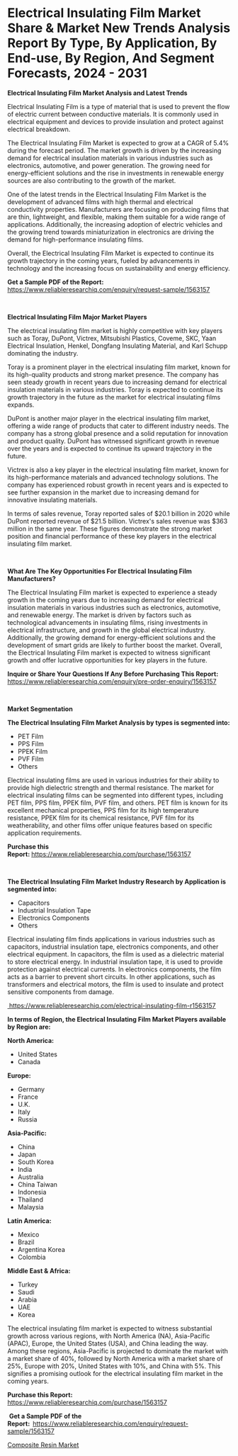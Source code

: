<p><h1>Electrical Insulating Film Market Share & Market New Trends Analysis Report By Type, By Application, By End-use, By Region, And Segment Forecasts, 2024 - 2031</h1></p><p><strong>Electrical Insulating Film Market Analysis and Latest Trends</strong></p>
<p><p>Electrical Insulating Film is a type of material that is used to prevent the flow of electric current between conductive materials. It is commonly used in electrical equipment and devices to provide insulation and protect against electrical breakdown.</p><p>The Electrical Insulating Film Market is expected to grow at a CAGR of 5.4% during the forecast period. The market growth is driven by the increasing demand for electrical insulation materials in various industries such as electronics, automotive, and power generation. The growing need for energy-efficient solutions and the rise in investments in renewable energy sources are also contributing to the growth of the market.</p><p>One of the latest trends in the Electrical Insulating Film Market is the development of advanced films with high thermal and electrical conductivity properties. Manufacturers are focusing on producing films that are thin, lightweight, and flexible, making them suitable for a wide range of applications. Additionally, the increasing adoption of electric vehicles and the growing trend towards miniaturization in electronics are driving the demand for high-performance insulating films.</p><p>Overall, the Electrical Insulating Film Market is expected to continue its growth trajectory in the coming years, fueled by advancements in technology and the increasing focus on sustainability and energy efficiency.</p></p>
<p><strong>Get a Sample PDF of the Report:&nbsp;</strong> <a href="https://www.reliableresearchiq.com/enquiry/request-sample/1563157">https://www.reliableresearchiq.com/enquiry/request-sample/1563157</a></p>
<p>&nbsp;</p>
<p><strong>Electrical Insulating Film Major Market Players</strong></p>
<p><p>The electrical insulating film market is highly competitive with key players such as Toray, DuPont, Victrex, Mitsubishi Plastics, Coveme, SKC, Yaan Electrical Insulation, Henkel, Dongfang Insulating Material, and Karl Schupp dominating the industry. </p><p>Toray is a prominent player in the electrical insulating film market, known for its high-quality products and strong market presence. The company has seen steady growth in recent years due to increasing demand for electrical insulation materials in various industries. Toray is expected to continue its growth trajectory in the future as the market for electrical insulating films expands.</p><p>DuPont is another major player in the electrical insulating film market, offering a wide range of products that cater to different industry needs. The company has a strong global presence and a solid reputation for innovation and product quality. DuPont has witnessed significant growth in revenue over the years and is expected to continue its upward trajectory in the future.</p><p>Victrex is also a key player in the electrical insulating film market, known for its high-performance materials and advanced technology solutions. The company has experienced robust growth in recent years and is expected to see further expansion in the market due to increasing demand for innovative insulating materials.</p><p>In terms of sales revenue, Toray reported sales of $20.1 billion in 2020 while DuPont reported revenue of $21.5 billion. Victrex's sales revenue was $363 million in the same year. These figures demonstrate the strong market position and financial performance of these key players in the electrical insulating film market.</p></p>
<p>&nbsp;</p>
<p><strong>What Are The Key Opportunities For Electrical Insulating Film Manufacturers?</strong></p>
<p><p>The Electrical Insulating Film market is expected to experience a steady growth in the coming years due to increasing demand for electrical insulation materials in various industries such as electronics, automotive, and renewable energy. The market is driven by factors such as technological advancements in insulating films, rising investments in electrical infrastructure, and growth in the global electrical industry. Additionally, the growing demand for energy-efficient solutions and the development of smart grids are likely to further boost the market. Overall, the Electrical Insulating Film market is expected to witness significant growth and offer lucrative opportunities for key players in the future.</p></p>
<p><strong>Inquire or Share Your Questions If Any Before Purchasing This Report:</strong> <a href="https://www.reliableresearchiq.com/enquiry/pre-order-enquiry/1563157">https://www.reliableresearchiq.com/enquiry/pre-order-enquiry/1563157</a></p>
<p>&nbsp;</p>
<p><strong>Market Segmentation</strong></p>
<p><strong>The Electrical Insulating Film Market Analysis by types is segmented into:</strong></p>
<p><ul><li>PET Film</li><li>PPS Film</li><li>PPEK Film</li><li>PVF Film</li><li>Others</li></ul></p>
<p><p>Electrical insulating films are used in various industries for their ability to provide high dielectric strength and thermal resistance. The market for electrical insulating films can be segmented into different types, including PET film, PPS film, PPEK film, PVF film, and others. PET film is known for its excellent mechanical properties, PPS film for its high temperature resistance, PPEK film for its chemical resistance, PVF film for its weatherability, and other films offer unique features based on specific application requirements.</p></p>
<p><strong>Purchase this Report:&nbsp;</strong><a href="https://www.reliableresearchiq.com/purchase/1563157">https://www.reliableresearchiq.com/purchase/1563157</a></p>
<p>&nbsp;</p>
<p><strong>The Electrical Insulating Film Market Industry Research by Application is segmented into:</strong></p>
<p><ul><li>Capacitors</li><li>Industrial Insulation Tape</li><li>Electronics Components</li><li>Others</li></ul></p>
<p><p>Electrical insulating film finds applications in various industries such as capacitors, industrial insulation tape, electronics components, and other electrical equipment. In capacitors, the film is used as a dielectric material to store electrical energy. In industrial insulation tape, it is used to provide protection against electrical currents. In electronics components, the film acts as a barrier to prevent short circuits. In other applications, such as transformers and electrical motors, the film is used to insulate and protect sensitive components from damage.</p></p>
<p><a href="https://www.reliableresearchiq.com/electrical-insulating-film-r1563157">&nbsp;https://www.reliableresearchiq.com/electrical-insulating-film-r1563157</a></p>
<p><strong>In terms of Region, the Electrical Insulating Film Market Players available by Region are:</strong></p>
<p>
    <p> <strong> North America: </strong>
        <ul>
            <li>United States</li>
            <li>Canada</li>
        </ul>
        </p> 
    <p> <strong> Europe: </strong>
        <ul>
            <li>Germany</li>
            <li>France</li>
            <li>U.K.</li>
            <li>Italy</li>
            <li>Russia</li>
        </ul>
        </p> 
    <p> <strong> Asia-Pacific: </strong>
        <ul>
            <li>China</li>
            <li>Japan</li>
            <li>South Korea</li>
            <li>India</li>
            <li>Australia</li>
            <li>China Taiwan</li>
            <li>Indonesia</li>
            <li>Thailand</li>
            <li>Malaysia</li>
        </ul>
        </p> 
    <p> <strong> Latin America: </strong>
        <ul>
            <li>Mexico</li>
            <li>Brazil</li>
            <li>Argentina Korea</li>
            <li>Colombia</li>
        </ul>
        </p> 
    <p> <strong> Middle East & Africa: </strong>
        <ul>
            <li>Turkey</li>
            <li>Saudi</li>
            <li>Arabia</li>
            <li>UAE</li>
            <li>Korea</li>
        </ul>
    </p>
    </p>
<p><p>The electrical insulating film market is expected to witness substantial growth across various regions, with North America (NA), Asia-Pacific (APAC), Europe, the United States (USA), and China leading the way. Among these regions, Asia-Pacific is projected to dominate the market with a market share of 40%, followed by North America with a market share of 25%, Europe with 20%, United States with 10%, and China with 5%. This signifies a promising outlook for the electrical insulating film market in the coming years.</p></p>
<p><strong>Purchase this Report: </strong><a href="https://www.reliableresearchiq.com/purchase/1563157">https://www.reliableresearchiq.com/purchase/1563157</a></p>
<p>&nbsp;<strong>Get a Sample PDF of the Report:&nbsp;&nbsp;</strong><a href="https://www.reliableresearchiq.com/enquiry/request-sample/1563157">https://www.reliableresearchiq.com/enquiry/request-sample/1563157</a></p>
<p><strong></strong></p>
<p><p><a href="https://view.publitas.com/reportprime-1/composite-resin-market-size-share-trends-analysis-report-by-end-use-automotive-windmills-building-construction-aerospace-others-by-raw-material-and-forecast-till-2031/">Composite Resin Market</a></p></p>